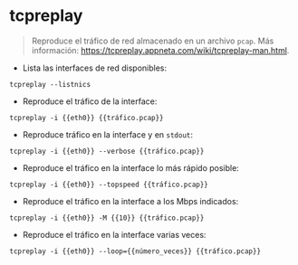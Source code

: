 # tcpreplay

> Reproduce el tráfico de red almacenado en un archivo `pcap`.
> Más información: <https://tcpreplay.appneta.com/wiki/tcpreplay-man.html>.

- Lista las interfaces de red disponibles:

`tcpreplay --listnics`

- Reproduce el tráfico de la interface:

`tcpreplay -i {{eth0}} {{tráfico.pcap}}`

- Reproduce tráfico en la interface y en `stdout`:

`tcpreplay -i {{eth0}} --verbose {{tráfico.pcap}}`

- Reproduce el tráfico en la interface lo más rápido posible:

`tcpreplay -i {{eth0}} --topspeed {{tráfico.pcap}}`

- Reproduce el tráfico en la interface a los Mbps indicados:

`tcpreplay -i {{eth0}} -M {{10}} {{tráfico.pcap}}`

- Reproduce el tráfico en la interface varias veces:

`tcpreplay -i {{eth0}} --loop={{número_veces}} {{tráfico.pcap}}`
